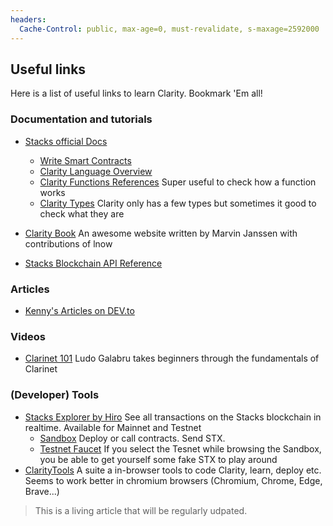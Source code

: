 ```yaml
---
headers:
  Cache-Control: public, max-age=0, must-revalidate, s-maxage=2592000
---
```


## Useful links

Here is a list of useful links to learn Clarity. Bookmark 'Em all!

### Documentation and tutorials

- [Stacks official Docs](https://docs.stacks.co/)
  - [Write Smart Contracts](https://docs.stacks.co/write-smart-contracts/overview)
  - [Clarity Language Overview](https://docs.stacks.co/references/language-overview)
  - [Clarity Functions References](https://docs.stacks.co/references/language-functions) Super useful to check how a function works
  - [Clarity Types](https://docs.stacks.co/references/language-types) Clarity only has a few types but sometimes it good to check what they are
- [Clarity Book](https://book.clarity-lang.org/) An awesome website written by Marvin Janssen with contributions of lnow

- [Stacks Blockchain API Reference](https://hirosystems.github.io/stacks-blockchain-api/)

### Articles

- [Kenny's Articles on DEV.to](https://dev.to/krgrs) 

### Videos

- [Clarinet 101](https://www.youtube.com/playlist?list=PL5Ujm489LoJaAz9kUJm8lYUWdGJ2AnQTb) Ludo Galabru takes beginners through the fundamentals of Clarinet


### (Developer) Tools

- [Stacks Explorer by Hiro](https://explorer.stacks.co) See all transactions on the Stacks blockchain in realtime. Available for Mainnet and Testnet
  - [Sandbox](https://explorer.stacks.co/sandbox/deploy) Deploy or call contracts. Send STX.
  - [Testnet Faucet](https://explorer.stacks.co/sandbox/faucet?chain=testnet) If you select the Tesnet while browsing the Sandbox, you be able to get yourself some fake STX to play around
- [ClarityTools](https://clarity.tools/) A suite a in-browser tools to code Clarity, learn, deploy etc. Seems to work better in chromium browsers (Chromium, Chrome, Edge, Brave...)


> This is a living article that will be regularly udpated.
